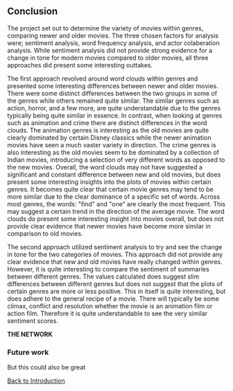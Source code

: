 
## Conclusion

The project set out to determine the variety of movies within genres, comparing newer and older movies. The three chosen factors for analysis were; sentiment analysis, word frequency analysis, and actor colaberation analysis. While sentiment analysis did not provide strong evidence for a change in tone for modern movies compared to older movies, all three approaches did present some interesting outtakes. 

The first approach revolved around word clouds within genres and presented some interesting differences between newer and older movies. There were some distinct differences between the two groups in some of the genres while others remained quite similar. The similar genres such as action, horror, and a few more, are quite understandable due to the genres typically being quite similar in essence. In contrast, when looking at genres such as animation and crime there are distinct differences in the word clouds. The animation genres is interesting as the old movies are quite clearly dominated by certain Disney classics while the newer animation movies have seen a much vaster variety in direction. The crime genres is also interesting as the old movies seem to be dominated by a collection of Indian movies, introducing a selection of very different words as opposed to the new movies. Overall, the word clouds may not have suggested a significant and constant difference between new and old movies, but does present some interesting insights into the plots of movies within certain genres. It becomes quite clear that certain movie genres may tend to be more similar due to the clear dominance of a specific set of words. Across most genres, the words: "find" and "one" are clearly the most frequent. This may suggest a certain trend in the direction of the average movie. The word clouds do present some interesting insight into movies overall, but does not provide clear evidence that newer movies have become more similar in comparison to old movies. 

The second approach utilized sentiment analysis to try and see the change in tone for the two categories of movies. This approach did not provide any clear evidence that new and old movies have really changed within genres. However, it is quite interesting to compare the sentiment of summaries between different genres. The values calculated does suggest slim differences between different genres but does not suggest that the plots of certain genres are more or less positive. This in itself is quite interesting, but does adhere to the general recipe of a movie. There will typically be some climax, conflict and resolution whether the movie is an animation film or action film. Therefore it is quite understandable to see the very similar sentiment scores. 

**THE NETWORK**






### Future work

But this could also be great


[Back to Introduction](index.md)
